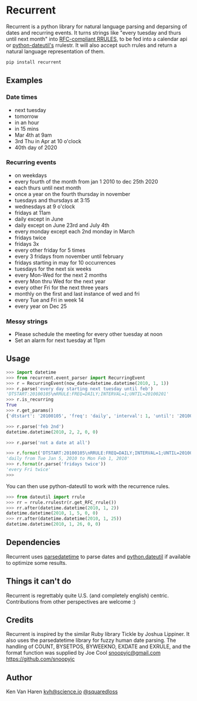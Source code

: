 # Recurrent
Recurrent is a python library for natural language parsing and deparsing of dates and recurring
events. It turns strings like "every tuesday and thurs until next month"
into [RFC-compliant RRULES][1], to be fed into a calendar api or [python-dateutil's][2]
rrulestr.  It will also accept such rrules and return a natural language representation of them.

```sh
pip install recurrent
```

## Examples
### Date times
* next tuesday
* tomorrow
* in an hour
* in 15 mins
* Mar 4th at 9am
* 3rd Thu in Apr at 10 o'clock
* 40th day of 2020

### Recurring events
* on weekdays
* every fourth of the month from jan 1 2010 to dec 25th 2020
* each thurs until next month
* once a year on the fourth thursday in november
* tuesdays and thursdays at 3:15
* wednesdays at 9 o'clock
* fridays at 11am
* daily except in June
* daily except on June 23rd and July 4th
* every monday except each 2nd monday in March
* fridays twice
* fridays 3x
* every other friday for 5 times
* every 3 fridays from november until february
* fridays starting in may for 10 occurrences
* tuesdays for the next six weeks
* every Mon-Wed for the next 2 months
* every Mon thru Wed for the next year
* every other Fri for the next three years
* monthly on the first and last instance of wed and fri
* every Tue and Fri in week 14
* every year on Dec 25

### Messy strings
* Please schedule the meeting for every other tuesday at noon
* Set an alarm for next tuesday at 11pm

## Usage
```python
>>> import datetime
>>> from recurrent.event_parser import RecurringEvent
>>> r = RecurringEvent(now_date=datetime.datetime(2010, 1, 1))
>>> r.parse('every day starting next tuesday until feb')
'DTSTART:20100105\nRRULE:FREQ=DAILY;INTERVAL=1;UNTIL=20100201'
>>> r.is_recurring
True
>>> r.get_params()
{'dtstart': '20100105', 'freq': 'daily', 'interval': 1, 'until': '20100201'}

>>> r.parse('feb 2nd')
datetime.datetime(2010, 2, 2, 0, 0)

>>> r.parse('not a date at all')

>>> r.format('DTSTART:20100105\nRRULE:FREQ=DAILY;INTERVAL=1;UNTIL=20100201')
'daily from Tue Jan 5, 2010 to Mon Feb 1, 2010'
>>> r.format(r.parse('fridays twice'))
'every Fri twice'
>>>
```

You can then use python-dateutil to work with the recurrence rules.
```python
>>> from dateutil import rrule
>>> rr = rrule.rrulestr(r.get_RFC_rrule())
>>> rr.after(datetime.datetime(2010, 1, 2))
datetime.datetime(2010, 1, 5, 0, 0)
>>> rr.after(datetime.datetime(2010, 1, 25))
datetime.datetime(2010, 1, 26, 0, 0)
```

## Dependencies
Recurrent uses [parsedatetime][3] to parse dates and [python.dateutil][2] if available to optimize some results.

## Things it can't do

Recurrent is regrettably quite U.S. (and completely english) centric. Contributions from other perspectives are welcome :)

## Credits
Recurrent is inspired by the similar Ruby library Tickle by Joshua
Lippiner. It also uses the parsedatetime library for fuzzy human date
parsing.  The handling of COUNT, BYSETPOS, BYWEEKNO, EXDATE and EXRULE,
and the format function was supplied by Joe Cool snoopyjc@gmail.com 
https://github.com/snoopyjc

## Author
Ken Van Haren kvh@science.io [@squaredloss](http://twitter.com/squaredloss)

[1]: http://www.kanzaki.com/docs/ical/rrule.html
[2]: https://pypi.org/project/python-dateutil
[3]: https://github.com/bear/parsedatetime
[4]: https://github.com/kvh/parsedatetime
